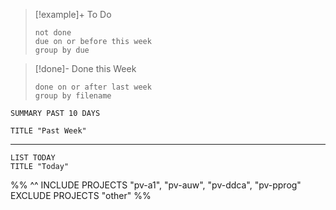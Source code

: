 
> [!example]+ To Do
> ```tasks
> not done
> due on or before this week
> group by due
> ```
> 

>[!done]- Done this Week
> ```tasks
> done on or after last week
> group by filename
> ```



```toggl
SUMMARY PAST 10 DAYS

TITLE "Past Week"
```
___

```toggl
LIST TODAY
TITLE "Today"
```
%%
^^
INCLUDE PROJECTS "pv-a1", "pv-auw", "pv-ddca", "pv-pprog"
EXCLUDE PROJECTS "other"
%%


